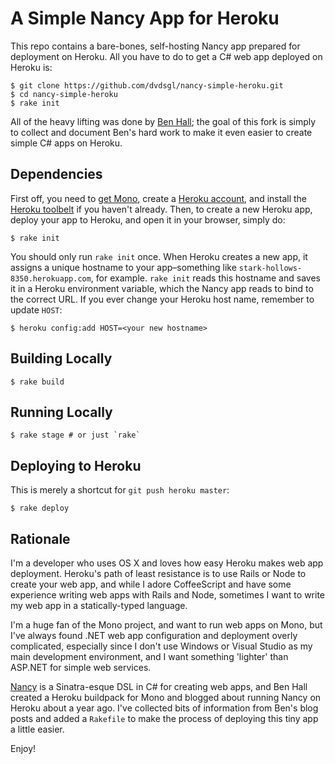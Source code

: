 # A Simple Nancy App for Heroku

This repo contains a bare-bones, self-hosting Nancy app prepared for
deployment on Heroku. All you have to do to get a C# web app deployed on
Heroku is:

```shell
$ git clone https://github.com/dvdsgl/nancy-simple-heroku.git
$ cd nancy-simple-heroku
$ rake init
```

All of the heavy lifting was done by [Ben Hall](https://github.com/BenHall); the
goal of this fork is simply to collect and document Ben's hard work to
make it even easier to create simple C# apps on Heroku.

## Dependencies

First off, you need to [get
Mono](http://www.go-mono.com/mono-downloads/download.html), create a
[Heroku account](https://api.heroku.com/signup), and install the [Heroku toolbelt](https://toolbelt.heroku.com/)
if you haven't already. Then, to create a new Heroku app, deploy your
app to Heroku, and open it in your browser, simply do:

```shell
$ rake init
```

You should only run `rake init` once.  When Heroku creates a new app, it
assigns a unique hostname to your app–something like
`stark-hollows-8350.herokuapp.com`, for example. `rake init` reads this
hostname and saves it in a Heroku environment variable,
which the Nancy app reads to bind to the correct URL. If you ever change
your Heroku host name, remember to update `HOST`:

```shell
$ heroku config:add HOST=<your new hostname>
```

## Building Locally

```shell
$ rake build
```

## Running Locally

```shell
$ rake stage # or just `rake`
```

## Deploying to Heroku

This is merely a shortcut for `git push heroku master`:

```shell
$ rake deploy
```
## Rationale

I'm a developer who uses OS X and loves how easy Heroku makes web app
deployment. Heroku's path of least resistance is to use Rails or Node to
create your web app, and while I adore CoffeeScript and have some
experience writing web apps with Rails and Node, sometimes I want
to write my web app in a statically-typed language.

I'm a huge fan of the Mono project, and want to run web apps on Mono,
but I've always found .NET web app configuration and deployment overly
complicated, especially since I don't use Windows or Visual Studio as my
main development environment, and I want something 'lighter' than
ASP.NET for simple web services.

[Nancy](http://nancyfx.org/) is a Sinatra-esque DSL in C# for creating
web apps, and Ben Hall created a Heroku buildpack for Mono and blogged
about running Nancy on Heroku about a year ago. I've collected bits of
information from Ben's blog posts and added a `Rakefile` to make the
process of deploying this tiny app a little easier.

Enjoy!
